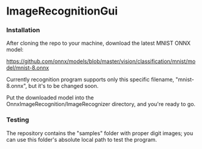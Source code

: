 # ImageRecognitionGui

### Installation

After cloning the repo to your machine, download the latest MNIST ONNX model:

https://github.com/onnx/models/blob/master/vision/classification/mnist/model/mnist-8.onnx

Currently recognition program supports only this specific filename, "mnist-8.onnx", but it's to be changed soon.

Put the downloaded model into the OnnxImageRecognition/ImageRecognizer directory, and you're ready to go.

### Testing

The repository contains the "samples" folder with proper digit images; you can use this folder's absolute local path to test the program.